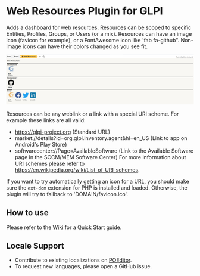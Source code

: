 # Web Resources Plugin for GLPI

Adds a dashboard for web resources.
Resources can be scoped to specific Entities, Profiles, Groups, or Users (or a mix).
Resources can have an image icon (favicon for example), or a FontAwesome icon like 'fab fa-github".
Non-image icons can have their colors changed as you see fit.

![Dashboard](https://raw.githubusercontent.com/cconard96/glpi-webresources-plugin/master/screenshots/Dashboard.png)

Resources can be any weblink or a link with a special URI scheme. For example these links are all valid:
 - https://glpi-project.org (Standard URL)
 - market://details?id=org.glpi.inventory.agent&hl=en_US (Link to app on Android's Play Store)
 - softwarecenter://Page=AvailableSoftware (Link to the Available Software page in the SCCM/MEM Software Center)
For more information about URI schemes please refer to https://en.wikipedia.org/wiki/List_of_URI_schemes.

If you want to try automatically getting an icon for a URL, you should make sure the `ext-dom` extension for PHP is installed and loaded. Otherwise, the plugin will try to fallback to 'DOMAIN/favicon.ico'.
## How to use
Please refer to the [Wiki](https://github.com/cconard96/glpi-webresources-plugin/wiki/Quick-Start) for a Quick Start guide.

## Locale Support
- Contribute to existing localizations on [POEditor](https://poeditor.com/join/project?hash=H4Yugw8tw6).
- To request new languages, please open a GitHub issue.
